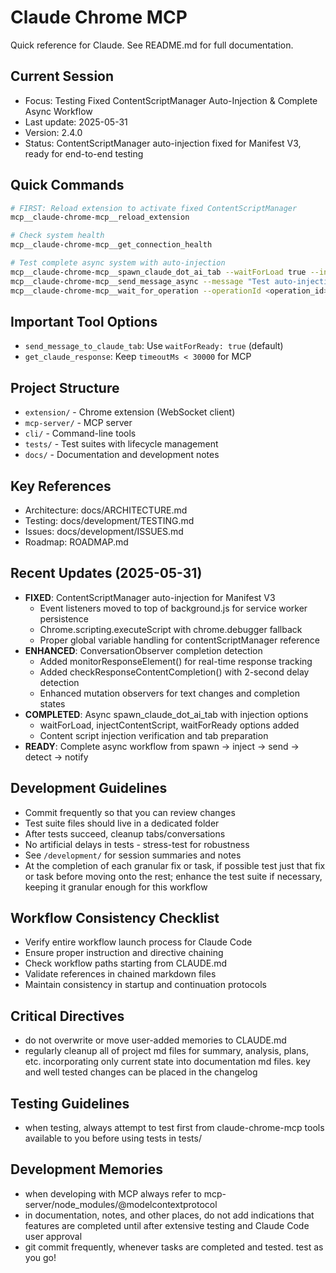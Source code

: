 # Claude Chrome MCP

Quick reference for Claude. See README.md for full documentation.

## Current Session
- Focus: Testing Fixed ContentScriptManager Auto-Injection & Complete Async Workflow
- Last update: 2025-05-31
- Version: 2.4.0 
- Status: ContentScriptManager auto-injection fixed for Manifest V3, ready for end-to-end testing

## Quick Commands
```bash
# FIRST: Reload extension to activate fixed ContentScriptManager
mcp__claude-chrome-mcp__reload_extension

# Check system health 
mcp__claude-chrome-mcp__get_connection_health

# Test complete async system with auto-injection
mcp__claude-chrome-mcp__spawn_claude_dot_ai_tab --waitForLoad true --injectContentScript true
mcp__claude-chrome-mcp__send_message_async --message "Test auto-injection - what's 9*7?"
mcp__claude-chrome-mcp__wait_for_operation --operationId <operation_id>
```

## Important Tool Options
- `send_message_to_claude_tab`: Use `waitForReady: true` (default)
- `get_claude_response`: Keep `timeoutMs < 30000` for MCP

## Project Structure
- `extension/` - Chrome extension (WebSocket client)
- `mcp-server/` - MCP server
- `cli/` - Command-line tools
- `tests/` - Test suites with lifecycle management
- `docs/` - Documentation and development notes

## Key References
- Architecture: docs/ARCHITECTURE.md
- Testing: docs/development/TESTING.md  
- Issues: docs/development/ISSUES.md
- Roadmap: ROADMAP.md

## Recent Updates (2025-05-31)
- **FIXED**: ContentScriptManager auto-injection for Manifest V3
  - Event listeners moved to top of background.js for service worker persistence
  - Chrome.scripting.executeScript with chrome.debugger fallback
  - Proper global variable handling for contentScriptManager reference
- **ENHANCED**: ConversationObserver completion detection
  - Added monitorResponseElement() for real-time response tracking
  - Added checkResponseContentCompletion() with 2-second delay detection
  - Enhanced mutation observers for text changes and completion states
- **COMPLETED**: Async spawn_claude_dot_ai_tab with injection options
  - waitForLoad, injectContentScript, waitForReady options added
  - Content script injection verification and tab preparation
- **READY**: Complete async workflow from spawn → inject → send → detect → notify

## Development Guidelines
- Commit frequently so that you can review changes
- Test suite files should live in a dedicated folder
- After tests succeed, cleanup tabs/conversations
- No artificial delays in tests - stress-test for robustness
- See `/development/` for session summaries and notes
- At the completion of each granular fix or task, if possible test just that fix or task before moving onto the rest; enhance the test suite if necessary, keeping it granular enough for this workflow

## Workflow Consistency Checklist
- Verify entire workflow launch process for Claude Code
- Ensure proper instruction and directive chaining
- Check workflow paths starting from CLAUDE.md
- Validate references in chained markdown files
- Maintain consistency in startup and continuation protocols

## Critical Directives
- do not overwrite or move user-added memories to CLAUDE.md
- regularly cleanup all of project md files for summary, analysis, plans, etc. incorporating only current state into documentation md files. key and well tested changes can be placed in the changelog

## Testing Guidelines
- when testing, always attempt to test first from claude-chrome-mcp tools available to you before using tests in tests/

## Development Memories
- when developing with MCP always refer to mcp-server/node_modules/@modelcontextprotocol
- in documentation, notes, and other places, do not add indications that features are completed until after extensive testing and Claude Code user approval
- git commit frequently, whenever tasks are completed and tested. test as you go!